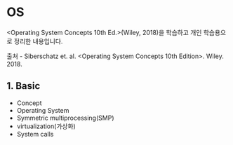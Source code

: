 # OS

<Operating System Concepts 10th Ed.>(Wiley, 2018)을 학습하고 개인 학습용으로 정리한 내용입니다.

출처 - Siberschatz et. al. <Operating System Concepts 10th Edition>. Wiley. 2018.

## 1. Basic

* Concept
* Operating System
* Symmetric multiprocessing(SMP)
* virtualization(가상화)
* System calls